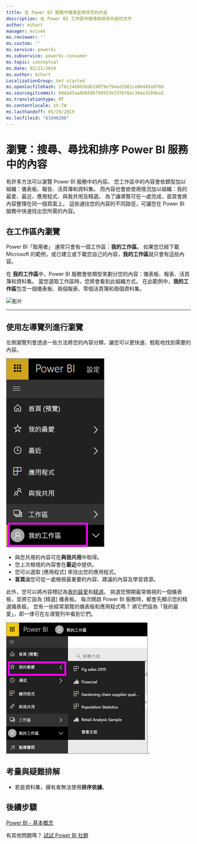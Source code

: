 ```yaml
---
title: 在 Power BI 服務中搜尋並排序您的內容
description: 在 Power BI 工作區中搜尋和排序內容的文件
author: mihart
manager: kvivek
ms.reviewer: ''
ms.custom: ''
ms.service: powerbi
ms.subservice: powerbi-consumer
ms.topic: conceptual
ms.date: 02/21/2019
ms.author: mihart
LocalizationGroup: Get started
ms.openlocfilehash: 2f8c2468b56db190f9e794ed2d81ce86449a970d
ms.sourcegitcommit: 60dad5aa0d85db790553e537bf8ac34ee3289ba3
ms.translationtype: MT
ms.contentlocale: zh-TW
ms.lasthandoff: 05/29/2019
ms.locfileid: "61048206"
---
```

# <a name="navigation-searching-finding-and-sorting-content-in-power-bi-service"></a>瀏覽：搜尋、尋找和排序 Power BI 服務中的內容
有許多方法可以瀏覽 Power BI 服務中的內容。 您工作區中的內容會依類型加以組織：儀表板、報告、活頁簿和資料集。  而內容也會依使用情況加以組織：我的最愛、最近、應用程式、與我共用及精選。 為了讓導覽可在一處完成，首頁會將內容整理在同一個頁面上。 這些通往您的內容的不同路徑，可讓您在 Power BI 服務中快速找出您所需的內容。  

## <a name="navigation-within-workspaces"></a>在工作區內瀏覽

Power BI「取用者」  通常只會有一個工作區：**我的工作區**。 如果您已經下載 Microsoft 的範例，或已建立或下載您自己的內容，**我的工作區**就只會有這些內容。  

在 **我的工作區**中，Power BI 服務會依類型來劃分您的內容：儀表板、報表、活頁簿和資料集。 當您選取工作區時，您將會看到此組織方式。 在此範例中，**我的工作區**包含一個儀表板、兩個報表、零個活頁簿和兩個資料集。

![影片](./media/end-user-search-sort/nav.gif)

________________________________________

## <a name="navigation-using-the-left-navbar"></a>使用左導覽列進行瀏覽
左側瀏覽列會透過一些方法將您的內容分類，讓您可以更快速、輕鬆地找到需要的內容。  

![左側瀏覽列](./media/end-user-search-sort/power-bi-newnav2.png)


- 與您共用的內容可在**與我共用**中取得。
- 您上次檢視的內容會在**最近**中提供。 
- 您可以選取 [應用程式]  來找出您的應用程式。
- **首頁**讓您可從一處檢視最重要的內容、建議的內容及學習資源。

此外，您可以將內容標記為[我的最愛](end-user-favorite.md)和[精選](end-user-featured.md)。 挑選您預期最常檢視的一個儀表板，並將它設為 [精選]  儀表板。 每次開啟 Power BI 服務時，都會先顯示您的精選儀表板。 您有一些經常瀏覽的儀表板和應用程式嗎？ 將它們設為「我的最愛」，即一律可在左導覽列中看到它們。

![[我的最愛] 飛出視窗](./media/end-user-search-sort/power-bi-favorite-flyout.png).


## <a name="considerations-and-troubleshooting"></a>考量與疑難排解
* 若是資料集，擁有者無法使用**排序依據**。

## <a name="next-steps"></a>後續步驟
[Power BI - 基本概念](end-user-basic-concepts.md)

有其他問題嗎？ [試試 Power BI 社群](http://community.powerbi.com/)
